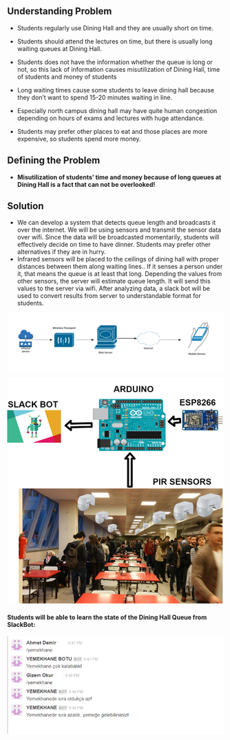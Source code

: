 ## Understanding Problem
- Students regularly use Dining Hall and they are usually short on time.
- Students should attend the lectures on time, but there is usually long waiting queues at Dining Hall.
- Students does not have the information whether the queue is long or not, so this lack of information causes misutilization of Dining Hall, time of students and money of students
- Long waiting times cause some students to leave dining hall because they don’t want to spend 15-20 minutes waiting in line. 

- Especially north campus dining hall may have quite human congestion depending on hours of exams and lectures with huge attendance. 

- Students may prefer  other places to eat and those places are more expensive, so students spend more money.

## Defining the Problem
- **Misutilization of students’ time and money because of long queues at Dining Hall is a fact that can not be overlooked!**

## Solution 
- We can develop a system that detects queue length and broadcasts it over the internet.
We will be using sensors and transmit the sensor data over wifi. 
Since the data will be broadcasted momentarily, students will effectively decide on time to have dinner.
Students may prefer other alternatives if they are in hurry.
- Infrared sensors will be placed to the ceilings of dining hall with proper distances between them along waiting lines.. 
If it senses a person under it, that means the queue is at least that long. Depending the values from other sensors, the server will estimate queue length.
It will send this values to the server via wifi.
After analyzing data,  a slack bot will be used to convert results from server to understandable format for students.

![](https://github.com/bounIoT/QueueDetection/blob/master/Pictures/490-1.png)

![](https://github.com/bounIoT/QueueDetection/blob/master/Pictures/490-2.png)

#### Students will be able to learn the state of the Dining Hall Queue from SlackBot:

![](https://github.com/bounIoT/QueueDetection/blob/master/Pictures/490-slack.png)
